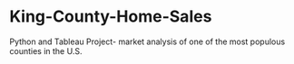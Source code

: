 # King-County-Home-Sales
Python and Tableau Project- market analysis of one of the most populous counties in the U.S.
